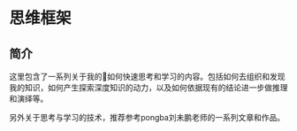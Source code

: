 # 思维框架

## 简介

这里包含了一系列关于我的如何快速思考和学习的内容。包括如何去组织和发现我的知识，如何产生探索深度知识的动力，以及如何依据现有的结论进一步做推理和演绎等。

另外关于思考与学习的技术，推荐参考pongba刘未鹏老师的一系列文章和作品。